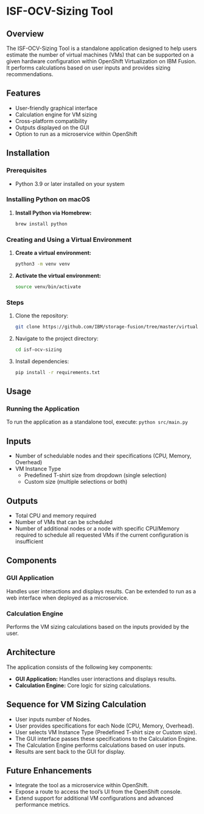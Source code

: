 # ISF-OCV-Sizing Tool

## Overview
The ISF-OCV-Sizing Tool is a standalone application designed to help users estimate the number of virtual machines (VMs) that can be supported on a given hardware configuration within OpenShift Virtualization on IBM Fusion. It performs calculations based on user inputs and provides sizing recommendations.

## Features
- User-friendly graphical interface
- Calculation engine for VM sizing
- Cross-platform compatibility
- Outputs displayed on the GUI
- Option to run as a microservice within OpenShift

## Installation
### Prerequisites
- Python 3.9 or later installed on your system

### Installing Python on macOS
1. **Install Python via Homebrew:**
    ```sh
    brew install python
    ```

### Creating and Using a Virtual Environment
1. **Create a virtual environment:**
    ```sh
    python3 -m venv venv
    ```

2. **Activate the virtual environment:**
    ```sh
    source venv/bin/activate
    ```

### Steps
1. Clone the repository:
    ```sh
    git clone https://github.com/IBM/storage-fusion/tree/master/virtualization/isf-ocv-sizing
    ```
2. Navigate to the project directory:
    ```sh
    cd isf-ocv-sizing
    ```
3. Install dependencies:
    ```sh
    pip install -r requirements.txt
    ```

## Usage
### Running the Application
To run the application as a standalone tool, execute:
    ```
python src/main.py
    ```

## Inputs
- Number of schedulable nodes and their specifications (CPU, Memory, Overhead)
- VM Instance Type
  - Predefined T-shirt size from dropdown (single selection)
  - Custom size (multiple selections or both)

## Outputs
- Total CPU and memory required
- Number of VMs that can be scheduled
- Number of additional nodes or a node with specific CPU/Memory required to schedule all requested VMs if the current configuration is insufficient

## Components
### GUI Application
Handles user interactions and displays results. Can be extended to run as a web interface when deployed as a microservice.

### Calculation Engine
Performs the VM sizing calculations based on the inputs provided by the user.

## Architecture
The application consists of the following key components:
- **GUI Application:** Handles user interactions and displays results.
- **Calculation Engine:** Core logic for sizing calculations.

## Sequence for VM Sizing Calculation
- User inputs number of Nodes.
- User provides specifications for each Node (CPU, Memory, Overhead).
- User selects VM Instance Type (Predefined T-shirt size or Custom size).
- The GUI interface passes these specifications to the Calculation Engine.
- The Calculation Engine performs calculations based on user inputs.
- Results are sent back to the GUI for display.

## Future Enhancements
- Integrate the tool as a microservice within OpenShift.
- Expose a route to access the tool’s UI from the OpenShift console.
- Extend support for additional VM configurations and advanced performance metrics.

